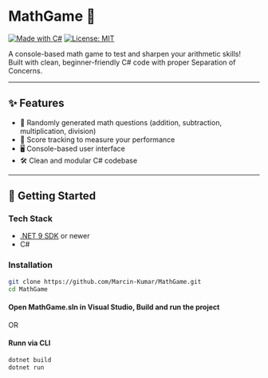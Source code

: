 # MathGame 🎯

[![Made with C#](https://img.shields.io/badge/Made%20with-C%23-239120.svg?style=flat-square&logo=c-sharp&logoColor=white&color=blue)](https://learn.microsoft.com/en-us/dotnet/csharp/)
[![License: MIT](https://img.shields.io/badge/License-MIT-yellow.svg?style=flat-square)](LICENSE.txt)

A console-based math game to test and sharpen your arithmetic skills!  
Built with clean, beginner-friendly C# code with proper Separation of Concerns.

---

## ✨ Features

- 🧠 Randomly generated math questions (addition, subtraction, multiplication, division)
- 🎯 Score tracking to measure your performance
- 🖥️ Console-based user interface
- 🛠️ Clean and modular C# codebase

---

## 🚀 Getting Started

### Tech Stack

- [.NET 9 SDK](https://dotnet.microsoft.com/en-us/download) or newer
- C#

### Installation

```bash
git clone https://github.com/Marcin-Kumar/MathGame.git
cd MathGame
```
#### Open MathGame.sln in Visual Studio, Build and run the project 

OR

#### Runn via CLI
```cmd
dotnet build
dotnet run
```

